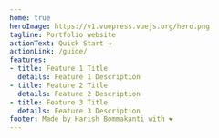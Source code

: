 ```yaml
---
home: true
heroImage: https://v1.vuepress.vuejs.org/hero.png
tagline: Portfolio website
actionText: Quick Start →
actionLink: /guide/
features:
- title: Feature 1 Title
  details: Feature 1 Description
- title: Feature 2 Title
  details: Feature 2 Description
- title: Feature 3 Title
  details: Feature 3 Description
footer: Made by Harish Bommakanti with ❤️
---
```

